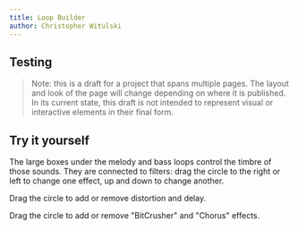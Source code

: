 ```yaml
---
title: Loop Builder
author: Christopher Witulski
---
```

<main>

## Testing

>Note: this is a draft for a project that spans multiple pages. The layout and look of the page will change depending on where it is published. In its current state, this draft is not intended to represent visual or interactive elements in their final form.

## Try it yourself

The large boxes under the melody and bass loops control the timbre of those sounds. They are connected to filters: drag the circle to the right or left to change one effect, up and down to change another.

<div id="playButton"></div>

<div id="melodyLoop" class="loop"></div>

Drag the circle to add or remove distortion and delay.

<div id="synthEffects" class="effects"></div>

<div id="bassLoop" class="loop"></div>

Drag the circle to add or remove "BitCrusher" and "Chorus" effects.

<div id="bassEffects" class="effects"></div>

<div id="drumLoop" class="loop"></div>

</main>

  <script src="https://code.jquery.com/jquery-1.12.4.js"></script>
  <script src="https://code.jquery.com/ui/1.12.1/jquery-ui.js"></script>
  <script src="main.js"></script>
